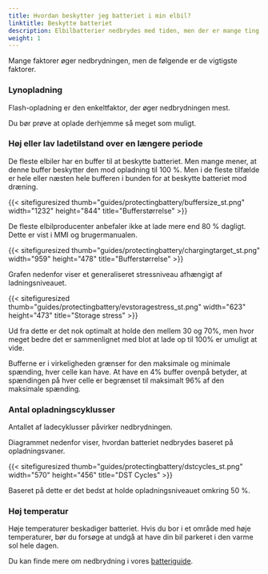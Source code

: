 ```yaml
---
title: Hvordan beskytter jeg batteriet i min elbil?
linktitle: Beskytte batteriet
description: Elbilbatterier nedbrydes med tiden, men der er mange ting, du kan gøre for at få dem til at beholde deres kapacitet længere.
weight: 1
---
```

<!-- markdownlint-disable MD033 -->
Mange faktorer øger nedbrydningen, men de følgende er de vigtigste faktorer.

### Lynopladning

Flash-opladning er den enkeltfaktor, der øger nedbrydningen mest.

Du bør prøve at oplade derhjemme så meget som muligt.

### Høj eller lav ladetilstand over en længere periode

De fleste elbiler har en buffer til at beskytte batteriet.
Men mange mener, at denne buffer beskytter den mod opladning til 100 %. Men i de fleste tilfælde er hele eller næsten hele bufferen i bunden for at beskytte batteriet mod dræning.

{{< sitefiguresized thumb="guides/protectingbattery/buffersize_st.png" width="1232" height="844" title="Bufferstørrelse" >}}

De fleste elbilproducenter anbefaler ikke at lade mere end 80 % dagligt. Dette er vist i MMI og brugermanualen.

{{< sitefiguresized thumb="guides/protectingbattery/chargingtarget_st.png" width="959" height="478" title="Bufferstørrelse" >}}

Grafen nedenfor viser et generaliseret stressniveau afhængigt af ladningsniveauet.

{{< sitefiguresized thumb="guides/protectingbattery/evstoragestress_st.png" width="623" height="473" title="Storage stress" >}}

Ud fra dette er det nok optimalt at holde den mellem 30 og 70%, men hvor meget bedre det er sammenlignet med blot at lade op til 100% er umuligt at vide.

Bufferne er i virkeligheden grænser for den maksimale og minimale spænding, hver celle kan have. At have en 4% buffer ovenpå betyder, at spændingen på hver celle er begrænset til maksimalt 96% af den maksimale spænding.

### Antal opladningscyklusser

Antallet af ladecyklusser påvirker nedbrydningen.

Diagrammet nedenfor viser, hvordan batteriet nedbrydes baseret på opladningsvaner.

{{< sitefiguresized thumb="guides/protectingbattery/dstcycles_st.png" width="570" height="456" title="DST Cycles" >}}

Baseret på dette er det bedst at holde opladningsniveauet omkring 50 %.

### Høj temperatur

Høje temperaturer beskadiger batteriet. Hvis du bor i et område med høje temperaturer, bør du forsøge at undgå at have din bil parkeret i den varme sol hele dagen.

Du kan finde mere om nedbrydning i vores [batteriguide](../../../technology/battery/).